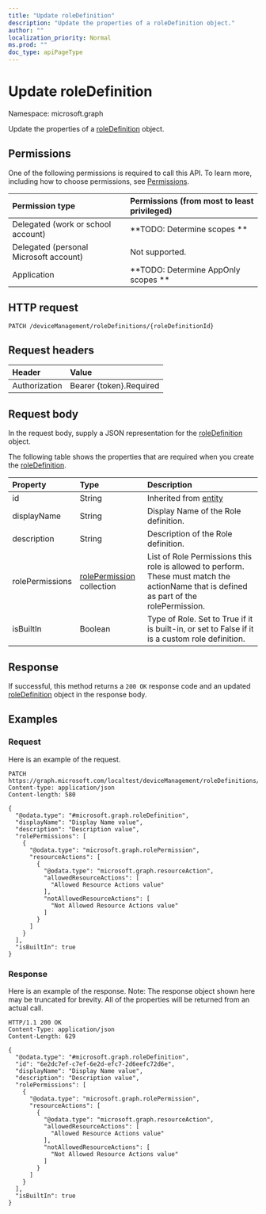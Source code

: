 ```yaml
---
title: "Update roleDefinition"
description: "Update the properties of a roleDefinition object."
author: ""
localization_priority: Normal
ms.prod: ""
doc_type: apiPageType
---
```


# Update roleDefinition

Namespace: microsoft.graph

Update the properties of a [roleDefinition](../resources/roledefinition.md) object.

## Permissions
One of the following permissions is required to call this API. To learn more, including how to choose permissions, see [Permissions](/concepts/permissions-reference.md).

|Permission type|Permissions (from most to least privileged)|
|:---|:---|
|Delegated (work or school account)|**TODO: Determine scopes **|
|Delegated (personal Microsoft account)|Not supported.|
|Application|**TODO: Determine AppOnly scopes **|

## HTTP request
<!-- {
  "blockType": "ignored"
}
-->
``` http
PATCH /deviceManagement/roleDefinitions/{roleDefinitionId}
```

## Request headers
|Header|Value|
|:---|:---|
|Authorization|Bearer {token}.Required|

## Request body
In the request body, supply a JSON representation for the [roleDefinition](../resources/roledefinition.md) object.

The following table shows the properties that are required when you create the [roleDefinition](../resources/roledefinition.md).

|Property|Type|Description|
|:---|:---|:---|
|id|String| Inherited from [entity](../resources/entity.md)|
|displayName|String|Display Name of the Role definition.|
|description|String|Description of the Role definition.|
|rolePermissions|[rolePermission](../resources/rolepermission.md) collection|List of Role Permissions this role is allowed to perform. These must match the actionName that is defined as part of the rolePermission.|
|isBuiltIn|Boolean|Type of Role. Set to True if it is built-in, or set to False if it is a custom role definition.|



## Response
If successful, this method returns a `200 OK` response code and an updated [roleDefinition](../resources/roledefinition.md) object in the response body.

## Examples

### Request
Here is an example of the request.
<!-- {
  "blockType": "request",
  "name": "update_roledefinition"
}
-->
``` http
PATCH https://graph.microsoft.com/localtest/deviceManagement/roleDefinitions/{roleDefinitionId}
Content-type: application/json
Content-length: 580

{
  "@odata.type": "#microsoft.graph.roleDefinition",
  "displayName": "Display Name value",
  "description": "Description value",
  "rolePermissions": [
    {
      "@odata.type": "microsoft.graph.rolePermission",
      "resourceActions": [
        {
          "@odata.type": "microsoft.graph.resourceAction",
          "allowedResourceActions": [
            "Allowed Resource Actions value"
          ],
          "notAllowedResourceActions": [
            "Not Allowed Resource Actions value"
          ]
        }
      ]
    }
  ],
  "isBuiltIn": true
}
```

### Response
Here is an example of the response. Note: The response object shown here may be truncated for brevity. All of the properties will be returned from an actual call.
<!-- {
  "blockType": "response",
  "truncated": true
}
-->
``` http
HTTP/1.1 200 OK
Content-Type: application/json
Content-Length: 629

{
  "@odata.type": "#microsoft.graph.roleDefinition",
  "id": "6e2dc7ef-c7ef-6e2d-efc7-2d6eefc72d6e",
  "displayName": "Display Name value",
  "description": "Description value",
  "rolePermissions": [
    {
      "@odata.type": "microsoft.graph.rolePermission",
      "resourceActions": [
        {
          "@odata.type": "microsoft.graph.resourceAction",
          "allowedResourceActions": [
            "Allowed Resource Actions value"
          ],
          "notAllowedResourceActions": [
            "Not Allowed Resource Actions value"
          ]
        }
      ]
    }
  ],
  "isBuiltIn": true
}
```

